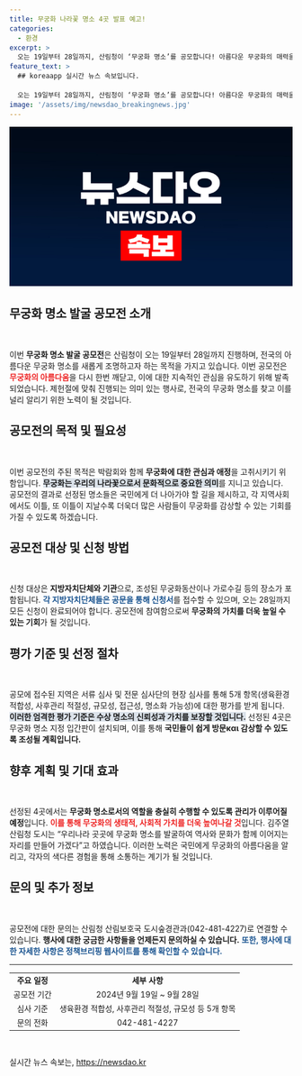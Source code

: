 ```yaml
---
title: 무궁화 나라꽃 명소 4곳 발표 예고!
categories:
  - 환경
excerpt: >
  오는 19일부터 28일까지, 산림청이 ‘무궁화 명소’를 공모합니다! 아름다운 무궁화의 매력을 새롭게 조명하고 지속적인 관심을 유도하는 이번 행사에 동참해보세요. 무궁화의 가치를 함께 나누는 기회!
feature_text: >
  ## koreaapp 실시간 뉴스 속보입니다.

  오는 19일부터 28일까지, 산림청이 ‘무궁화 명소’를 공모합니다! 아름다운 무궁화의 매력을 새롭게 조명하고 지속적인 관심을 유도하는 이번 행사에 동참해보세요. 무궁화의 가치를 함께 나누는 기회!
image: '/assets/img/newsdao_breakingnews.jpg'
---
```


<p><img src="/assets/img/newsdao_breakingnews.jpg" alt="koreaapp 속보" /></p>

<h2 data-ke-size="size26">무궁화 명소 발굴 공모전 소개</h2>

<p data-ke-size="size16">&nbsp;</p>

<p>이번 <b>무궁화 명소 발굴 공모전</b>은 산림청이 오는 19일부터 28일까지 진행하며, 전국의 아름다운 무궁화 명소를 새롭게 조명하고자 하는 목적을 가지고 있습니다. 이번 공모전은 <b><span style="color: #ee2323;">무궁화의 아름다움</span></b>을 다시 한번 깨닫고, 이에 대한 지속적인 관심을 유도하기 위해 발족되었습니다. 제헌절에 맞춰 진행되는 의미 있는 행사로, 전국의 무궁화 명소를 찾고 이를 널리 알리기 위한 노력이 될 것입니다. </p>

<h2 data-ke-size="size26">공모전의 목적 및 필요성</h2>

<p data-ke-size="size16">&nbsp;</p>

<p>이번 공모전의 주된 목적은 박람회와 함께 <b>무궁화에 대한 관심과 애정</b>을 고취시키기 위함입니다. <b><span style="background-color: #21538527;">무궁화는 우리의 나라꽃으로서 문화적으로 중요한 의미</span></b>를 지니고 있습니다. 공모전의 결과로 선정된 명소들은 국민에게 더 나아가야 할 길을 제시하고, 각 지역사회에서도 이틀, 또 이틀이 지날수록 더욱더 많은 사람들이 무궁화를 감상할 수 있는 기회를 가질 수 있도록 하겠습니다.</p>

<h2 data-ke-size="size26">공모전 대상 및 신청 방법</h2>

<p data-ke-size="size16">&nbsp;</p>

<p>신청 대상은 <b>지방자치단체와 기관</b>으로, 조성된 무궁화동산이나 가로수길 등의 장소가 포함됩니다. <b><span style="color: #1a5490;">각 지방자치단체들은 공문을 통해 신청서</span></b>를 접수할 수 있으며, 오는 28일까지 모든 신청이 완료되어야 합니다. 공모전에 참여함으로써 <b>무궁화의 가치를 더욱 높일 수 있는 기회</b>가 될 것입니다.</p>

<h2 data-ke-size="size26">평가 기준 및 선정 절차</h2>

<p data-ke-size="size16">&nbsp;</p>

<p>공모에 접수된 지역은 서류 심사 및 전문 심사단의 현장 심사를 통해 5개 항목(생육환경 적합성, 사후관리 적절성, 규모성, 접근성, 명소화 가능성)에 대한 평가를 받게 됩니다. <b><span style="background-color: #21538527;">이러한 엄격한 평가 기준은 수상 명소의 신뢰성과 가치를 보장할 것입니다.</span></b> 선정된 4곳은 무궁화 명소 지정 입간판이 설치되며, 이를 통해 <b>국민들이 쉽게 방문και 감상할 수 있도록 조성될 계획입니다.</b></p>

<h2 data-ke-size="size26">향후 계획 및 기대 효과</h2>

<p data-ke-size="size16">&nbsp;</p>

<p>선정된 4곳에서는 <b>무궁화 명소로서의 역할을 충실히 수행할 수 있도록 관리가 이루어질 예정</b>입니다. <b><span style="color: #ee2323;">이를 통해 무궁화의 생태적, 사회적 가치를 더욱 높여나갈 것</span></b>입니다. 김주열 산림청 도시는 “우리나라 곳곳에 무궁화 명소를 발굴하여 역사와 문화가 함께 이어지는 자리를 만들어 가겠다”고 하였습니다. 이러한 노력은 국민에게 무궁화의 아름다움을 알리고, 각자의 색다른 경험을 통해 소통하는 계기가 될 것입니다.</p>

<h2 data-ke-size="size26">문의 및 추가 정보</h2>

<p data-ke-size="size16">&nbsp;</p>

<p>공모전에 대한 문의는 산림청 산림보호국 도시숲경관과(042-481-4227)로 연결할 수 있습니다. <b>행사에 대한 궁금한 사항들을 언제든지 문의하실 수 있습니다.</b> <b><span style="color: #1a5490;">또한, 행사에 대한 자세한 사항은 정책브리핑 웹사이트를 통해 확인할 수 있습니다.</span></b></p>

<hr/>

<table>
    <tr>
        <td style="text-align: center; height: 17px;"><b>주요 일정</b></td>
        <td style="text-align: center; height: 17px;"><b>세부 사항</b></td>
    </tr>
    <tr>
        <td style="text-align: center; height: 17px;">공모전 기간</td>
        <td style="text-align: center; height: 17px;">2024년 9월 19일 ~ 9월 28일</td>
    </tr>
    <tr>
        <td style="text-align: center; height: 17px;">심사 기준</td>
        <td style="text-align: center; height: 17px;">생육환경 적합성, 사후관리 적절성, 규모성 등 5개 항목</td>
    </tr>
    <tr>
        <td style="text-align: center; height: 17px;">문의 전화</td>
        <td style="text-align: center; height: 17px;">042-481-4227</td>
    </tr>
</table>

<p data-ke-size="size16">&nbsp;</p>
실시간 뉴스 속보는, <a href="https://newsdao.kr" rel="dofollow">https://newsdao.kr</a>


